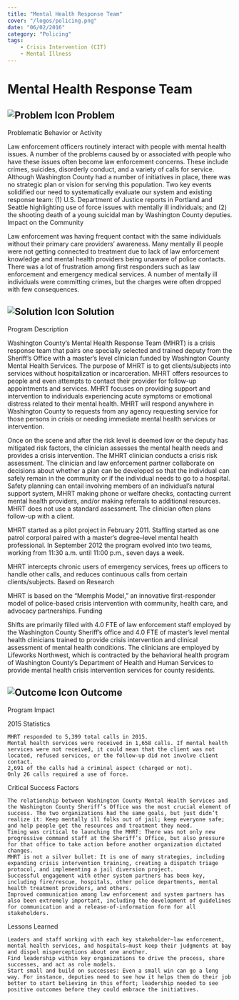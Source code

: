 ```yaml
---
title: "Mental Health Response Team"
cover: "/logos/policing.png"
date: "06/02/2016"
category: "Policing"
tags:
    - Crisis Intervention (CIT)
    - Mental Illness  
---
```


# Mental Health Response Team

## ![Problem Icon](https://github.com/google/material-design-icons/raw/master/alert/1x_web/ic_error_outline_black_48dp.png "Problem") Problem

Problematic Behavior or Activity

Law enforcement officers routinely interact with people with mental health issues. A number of the problems caused by or associated with people who have these issues often become law enforcement concerns. These include crimes, suicides, disorderly conduct, and a variety of calls for service. Although Washington County had a number of initiatives in place, there was no strategic plan or vision for serving this population. Two key events solidified our need to systematically evaluate our system and existing response team: (1) U.S. Department of Justice reports in Portland and Seattle highlighting use of force issues with mentally ill individuals; and (2) the shooting death of a young suicidal man by Washington County deputies.
Impact on the Community

Law enforcement was having frequent contact with the same individuals without their primary care providers’ awareness. Many mentally ill people were not getting connected to treatment due to lack of law enforcement knowledge and mental health providers being unaware of police contacts. There was a lot of frustration among first responders such as law enforcement and emergency medical services. A number of mentally ill individuals were committing crimes, but the charges were often dropped with few consequences.

## ![Solution Icon](https://github.com/google/material-design-icons/raw/master/action/1x_web/ic_lightbulb_outline_black_48dp.png "Solution") Solution

Program Description

Washington County’s Mental Health Response Team (MHRT) is a crisis response team that pairs one specially selected and trained deputy from the Sheriff’s Office with a master’s level clinician funded by Washington County Mental Health Services. The purpose of MHRT is to get clients/subjects into services without hospitalization or incarceration. MHRT offers resources to people and even attempts to contact their provider for follow-up appointments and services. MHRT focuses on providing support and intervention to individuals experiencing acute symptoms or emotional distress related to their mental health. MHRT will respond anywhere in Washington County to requests from any agency requesting service for those persons in crisis or needing
immediate mental health services or intervention.

Once on the scene and after the risk level is deemed low or the deputy has mitigated risk factors, the clinician assesses the mental health needs and provides a crisis intervention. The MHRT clinician conducts a crisis risk assessment. The clinician and law enforcement partner collaborate on decisions about whether a plan can be developed so that the individual can safely remain in the community or if the individual needs to go to a hospital. Safety planning can entail involving members of an individual’s natural support system, MHRT making phone or welfare checks, contacting current mental health providers, and/or making referrals to additional resources. MHRT does not use a standard assessment. The clinician often plans follow-up with a client.

MHRT started as a pilot project in February 2011. Staffing started as one patrol corporal paired with a master’s degree–level mental health professional. In September 2012 the program evolved into two teams, working from 11:30 a.m. until 11:00 p.m., seven days a week.

MHRT intercepts chronic users of emergency services, frees up officers to handle other calls, and reduces continuous calls from certain clients/subjects.
Based on Research

MHRT is based on the “Memphis Model,” an innovative first-responder model of police-based crisis intervention with community, health care, and advocacy partnerships.
Funding

Shifts are primarily filled with 4.0 FTE of law enforcement staff employed by the Washington County Sheriff’s office and 4.0 FTE of master’s level mental health clinicians trained to provide crisis intervention and clinical assessment of mental health conditions. The clinicians are employed by Lifeworks Northwest, which is contracted by the behavioral health program of Washington County’s Department of Health and Human Services to provide mental health crisis intervention services for county residents.

## ![Outcome Icon](https://github.com/google/material-design-icons/raw/master/action/1x_web/ic_view_list_black_48dp.png "Outcome") Outcome

Program Impact

2015 Statistics

    MHRT responded to 5,399 total calls in 2015.
    Mental health services were received in 1,658 calls. If mental health services were not received, it could mean that the client was not located, refused services, or the follow-up did not involve client contact.
    2,691 of the calls had a criminal aspect (charged or not).
    Only 26 calls required a use of force.

Critical Success Factors

    The relationship between Washington County Mental Health Services and the Washington County Sheriff’s Office was the most crucial element of success. The two organizations had the same goals, but just didn’t realize it: Keep mentally ill folks out of jail; keep everyone safe; and help people get the resources and treatment they need.
    Timing was critical to launching the MHRT: There was not only new progressive command staff at the Sheriff’s Office, but also pressure for that office to take action before another organization dictated changes.
    MHRT is not a silver bullet: It is one of many strategies, including expanding crisis intervention training, creating a dispatch triage protocol, and implementing a jail diversion project.
    Successful engagement with other system partners has been key, including fire/rescue, hospitals, other police departments, mental health treatment providers, and others.
    Improved communication among law enforcement and system partners has also been extremely important, including the development of guidelines for communication and a release-of-information form for all stakeholders.

Lessons Learned

    Leaders and staff working with each key stakeholder—law enforcement, mental health services, and hospitals—must keep their judgments at bay and dispel misperceptions about one another.
    Find leadership within key organizations to drive the process, share successes, and act as role models.
    Start small and build on successes: Even a small win can go a long way. For instance, deputies need to see how it helps them do their job better to start believing in this effort; leadership needed to see positive outcomes before they could embrace the initiatives.
